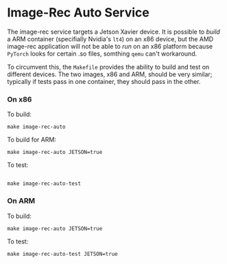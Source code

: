 # Image-Rec Auto Service

The image-rec service targets a Jetson Xavier device. It is possible to _build_ a 
ARM container (specifially Nvidia's `lt4`) on an x86 device, but the AMD image-rec
application will not be able to _run_ on an x86 platform because `PyTorch` looks for
certain .so files, somthing `qemu` can't workaround.

To circumvent this, the `Makefile` provides the ability to build and test on different
devices. The two images, x86 and ARM, should be very similar; typically if tests pass in
one container, they should pass in the other.

### On x86
To build:

```
make image-rec-auto
```

To build for ARM:
```
make image-rec-auto JETSON=true
```

To test:
```

make image-rec-auto-test
```

### On ARM
To build:

```
make image-rec-auto JETSON=true
```

To test:
```
make image-rec-auto-test JETSON=true
```